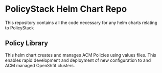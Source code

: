 # PolicyStack Helm Chart Repo
This repository contains all the code necessary for any helm charts relating to PolicyStack

## Policy Library
This helm chart creates and manages ACM Policies using values files. This enables rapid development and deployment of new configuration to and ACM managed OpenShfit clusters.
